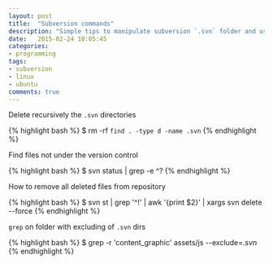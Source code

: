 ```yaml
---
layout: post
title:  "Subversion commands"
description: "Simple tips to manipulate subversion `.svn` folder and useful commands"
date:   2015-02-24 10:05:45
categories:
- programming
tags:
- subversion
- linux
- ubuntu
comments: true
---
```


Delete recursively the `.svn` directories

{% highlight bash %}
$ rm -rf `find . -type d -name .svn`
{% endhighlight %}

Find files not under the version control

{% highlight bash %}
$ svn status | grep -e ^?
{% endhighlight %}

How to remove all deleted files from repository

{% highlight bash %}
$ svn st | grep '^!' | awk '{print $2}' | xargs svn delete --force
{% endhighlight %}

`grep` on folder with excluding of `.svn` dirs

{% highlight bash %}
$ grep -r 'content_graphic' assets/js --exclude=*\.svn*
{% endhighlight %}
